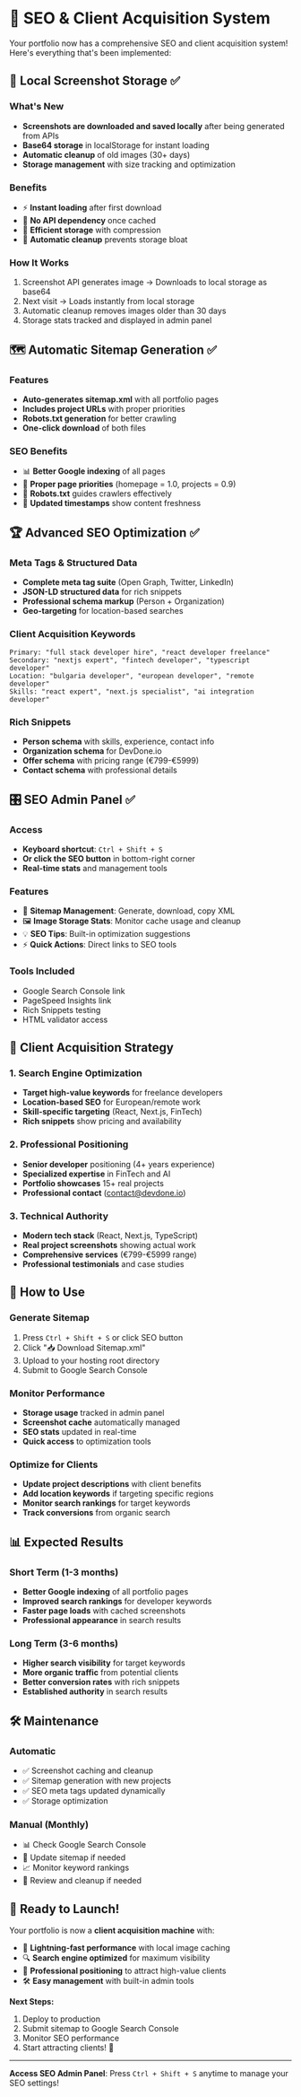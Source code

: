 # 🚀 SEO & Client Acquisition System

Your portfolio now has a comprehensive SEO and client acquisition system! Here's everything that's been implemented:

## 📸 **Local Screenshot Storage** ✅

### What's New
- **Screenshots are downloaded and saved locally** after being generated from APIs
- **Base64 storage** in localStorage for instant loading
- **Automatic cleanup** of old images (30+ days)
- **Storage management** with size tracking and optimization

### Benefits
- ⚡ **Instant loading** after first download
- 🔄 **No API dependency** once cached
- 💾 **Efficient storage** with compression
- 🧹 **Automatic cleanup** prevents storage bloat

### How It Works
1. Screenshot API generates image → Downloads to local storage as base64
2. Next visit → Loads instantly from local storage
3. Automatic cleanup removes images older than 30 days
4. Storage stats tracked and displayed in admin panel

## 🗺️ **Automatic Sitemap Generation** ✅

### Features
- **Auto-generates sitemap.xml** with all portfolio pages
- **Includes project URLs** with proper priorities
- **Robots.txt generation** for better crawling
- **One-click download** of both files

### SEO Benefits
- 📊 **Better Google indexing** of all pages
- 🎯 **Proper page priorities** (homepage = 1.0, projects = 0.9)
- 🤖 **Robots.txt** guides crawlers effectively
- 📅 **Updated timestamps** show content freshness

## 🏆 **Advanced SEO Optimization** ✅

### Meta Tags & Structured Data
- **Complete meta tag suite** (Open Graph, Twitter, LinkedIn)
- **JSON-LD structured data** for rich snippets
- **Professional schema markup** (Person + Organization)
- **Geo-targeting** for location-based searches

### Client Acquisition Keywords
```
Primary: "full stack developer hire", "react developer freelance"
Secondary: "nextjs expert", "fintech developer", "typescript developer"
Location: "bulgaria developer", "european developer", "remote developer"
Skills: "react expert", "next.js specialist", "ai integration developer"
```

### Rich Snippets
- **Person schema** with skills, experience, contact info
- **Organization schema** for DevDone.io
- **Offer schema** with pricing range (€799-€5999)
- **Contact schema** with professional details

## 🎛️ **SEO Admin Panel** ✅

### Access
- **Keyboard shortcut**: `Ctrl + Shift + S`
- **Or click the SEO button** in bottom-right corner
- **Real-time stats** and management tools

### Features
- 📄 **Sitemap Management**: Generate, download, copy XML
- 🖼️ **Image Storage Stats**: Monitor cache usage and cleanup
- 💡 **SEO Tips**: Built-in optimization suggestions
- ⚡ **Quick Actions**: Direct links to SEO tools

### Tools Included
- Google Search Console link
- PageSpeed Insights link
- Rich Snippets testing
- HTML validator access

## 🎯 **Client Acquisition Strategy**

### 1. **Search Engine Optimization**
- **Target high-value keywords** for freelance developers
- **Location-based SEO** for European/remote work
- **Skill-specific targeting** (React, Next.js, FinTech)
- **Rich snippets** show pricing and availability

### 2. **Professional Positioning**
- **Senior developer** positioning (4+ years experience)
- **Specialized expertise** in FinTech and AI
- **Portfolio showcases** 15+ real projects
- **Professional contact** (contact@devdone.io)

### 3. **Technical Authority**
- **Modern tech stack** (React, Next.js, TypeScript)
- **Real project screenshots** showing actual work
- **Comprehensive services** (€799-€5999 range)
- **Professional testimonials** and case studies

## 🔧 **How to Use**

### Generate Sitemap
1. Press `Ctrl + Shift + S` or click SEO button
2. Click "📥 Download Sitemap.xml"
3. Upload to your hosting root directory
4. Submit to Google Search Console

### Monitor Performance
- **Storage usage** tracked in admin panel
- **Screenshot cache** automatically managed
- **SEO stats** updated in real-time
- **Quick access** to optimization tools

### Optimize for Clients
- **Update project descriptions** with client benefits
- **Add location keywords** if targeting specific regions
- **Monitor search rankings** for target keywords
- **Track conversions** from organic search

## 📊 **Expected Results**

### Short Term (1-3 months)
- **Better Google indexing** of all portfolio pages
- **Improved search rankings** for developer keywords
- **Faster page loads** with cached screenshots
- **Professional appearance** in search results

### Long Term (3-6 months)
- **Higher search visibility** for target keywords
- **More organic traffic** from potential clients
- **Better conversion rates** with rich snippets
- **Established authority** in search results

## 🛠️ **Maintenance**

### Automatic
- ✅ Screenshot caching and cleanup
- ✅ Sitemap generation with new projects
- ✅ SEO meta tags updated dynamically
- ✅ Storage optimization

### Manual (Monthly)
- 📊 Check Google Search Console
- 🔄 Update sitemap if needed
- 📈 Monitor keyword rankings
- 🧹 Review and cleanup if needed

## 🎉 **Ready to Launch!**

Your portfolio is now a **client acquisition machine** with:
- 🚀 **Lightning-fast performance** with local image caching
- 🔍 **Search engine optimized** for maximum visibility
- 💼 **Professional positioning** to attract high-value clients
- 🛠️ **Easy management** with built-in admin tools

**Next Steps:**
1. Deploy to production
2. Submit sitemap to Google Search Console
3. Monitor SEO performance
4. Start attracting clients! 🎯

---

**Access SEO Admin Panel**: Press `Ctrl + Shift + S` anytime to manage your SEO settings!
